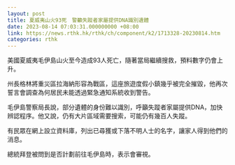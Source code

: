 ```yaml
---
layout: post
title: 夏威夷山火93死　警籲失蹤者家屬提供DNA識別遺體
date: 2023-08-14 07:03:31.000000000 +08:00
link: https://news.rthk.hk/rthk/ch/component/k2/1713328-20230814.htm
categories: rthk
---
```


美國夏威夷毛伊島山火至今造成93人死亡，隨著當局繼續搜救，預料數字仍會上升。

州長格林將重災區拉海納形容為戰區，這座旅遊度假小鎮幾乎被完全摧毀，他再次誓言會調查為何居民未能透過緊急通知系統收到警告。

毛伊島警察局長說，部分遺體的身份難以識別，呼籲失蹤者家屬提供DNA，加快辨認程序。他又說，仍有大片區域需要搜索，可能仍有幾百人失蹤。

有民眾在網上設立資料庫，列出已尋獲或下落不明人士的名字，讓家人得到他們的消息。

總統拜登被問到是否計劃前往毛伊島時，表示會審視。
